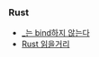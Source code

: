 ### Rust
* [_는 bind하지 않는다](https://blog.seulgi.kim/2018/08/rust--ownership.html)
* [Rust 읽을거리](https://blog.seulgi.kim/2018/11/rust.html)

